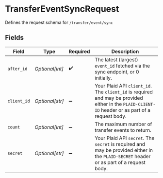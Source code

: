 # TransferEventSyncRequest

Defines the request schema for `/transfer/event/sync`


## Fields

| Field                                                                                                                                            | Type                                                                                                                                             | Required                                                                                                                                         | Description                                                                                                                                      |
| ------------------------------------------------------------------------------------------------------------------------------------------------ | ------------------------------------------------------------------------------------------------------------------------------------------------ | ------------------------------------------------------------------------------------------------------------------------------------------------ | ------------------------------------------------------------------------------------------------------------------------------------------------ |
| `after_id`                                                                                                                                       | *Optional[int]*                                                                                                                                  | :heavy_check_mark:                                                                                                                               | The latest (largest) `event_id` fetched via the sync endpoint, or 0 initially.                                                                   |
| `client_id`                                                                                                                                      | *Optional[str]*                                                                                                                                  | :heavy_minus_sign:                                                                                                                               | Your Plaid API `client_id`. The `client_id` is required and may be provided either in the `PLAID-CLIENT-ID` header or as part of a request body. |
| `count`                                                                                                                                          | *Optional[int]*                                                                                                                                  | :heavy_minus_sign:                                                                                                                               | The maximum number of transfer events to return.                                                                                                 |
| `secret`                                                                                                                                         | *Optional[str]*                                                                                                                                  | :heavy_minus_sign:                                                                                                                               | Your Plaid API `secret`. The `secret` is required and may be provided either in the `PLAID-SECRET` header or as part of a request body.          |